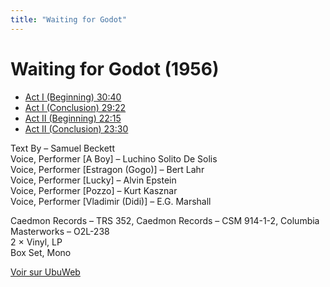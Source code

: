 ```yaml
---
title: "Waiting for Godot"
---
```


# Waiting for Godot (1956)

- [Act I (Beginning) 30:40](https://ubu.com/media/sound/beckett_samuel/godot/Beckett-Samuel_Caedmon_1973_01-Waiting-for-Godot-Act-I-Part-1.mp3)
- [Act I (Conclusion) 29:22](https://ubu.com/media/sound/beckett_samuel/godot/Beckett-Samuel_Caedmon_1973_02-Waiting-for-Godot-Act-I-Part-2.mp3)
- [Act II (Beginning) 22:15](https://ubu.com/media/sound/beckett_samuel/godot/Beckett-Samuel_Caedmon_1973_03-Waiting-for-Godot-Act-II-part-1.mp3)
- [Act II (Conclusion) 23:30](https://ubu.com/media/sound/beckett_samuel/godot/Beckett-Samuel_Caedmon_1973_04-Waiting-for-Godot-Act-II-part-2.mp3) 

Text By – Samuel Beckett  
Voice, Performer [A Boy] – Luchino Solito De Solis  
Voice, Performer [Estragon (Gogo)] – Bert Lahr  
Voice, Performer [Lucky] – Alvin Epstein  
Voice, Performer [Pozzo] – Kurt Kasznar  
Voice, Performer [Vladimir (Didi)] – E.G. Marshall

Caedmon Records  – TRS 352, Caedmon Records  – CSM 914-1-2, Columbia Masterworks  – O2L-238  
2 × Vinyl, LP   
Box Set, Mono


[Voir sur UbuWeb](https://ubu.com/sound/beckett_godot.html)